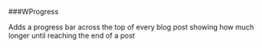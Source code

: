 ###WProgress

Adds a progress bar across the top of every blog post showing how much longer until reaching the end of a post
